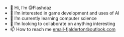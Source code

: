 - 👋 Hi, I’m @Flashdaz
- 👀 I’m interested in game development and uses of AI
- 🌱 I’m currently learning computer science
- 💞️ I’m looking to collaborate on anything interesting
- 📫 How to reach me email-fjalderton@outlook.com

<!---
Flashdaz/Flashdaz is a ✨ special ✨ repository because its `README.md` (this file) appears on your GitHub profile.
You can click the Preview link to take a look at your changes.
--->
